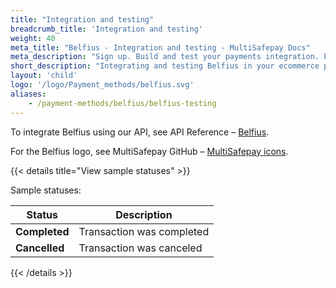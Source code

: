 ```yaml
---
title: "Integration and testing"
breadcrumb_title: 'Integration and testing'
weight: 40
meta_title: "Belfius - Integration and testing - MultiSafepay Docs"
meta_description: "Sign up. Build and test your payments integration. Explore our products and services. Use our API Reference, SDKs, and wrappers. Get support."
short_description: "Integrating and testing Belfius in your ecommerce platform"
layout: 'child'
logo: '/logo/Payment_methods/belfius.svg'
aliases:
    - /payment-methods/belfius/belfius-testing
---
```


To integrate Belfius using our API, see API Reference – [Belfius](/api/#belfius).

For the Belfius logo, see MultiSafepay GitHub – [MultiSafepay icons](https://github.com/MultiSafepay/MultiSafepay-icons).

{{< details title="View sample statuses" >}}

Sample statuses:

 Status    | Description              |
| --------- | ------------------------ |
| **Completed** | Transaction was completed |
| **Cancelled** | Transaction was canceled 

{{< /details >}}